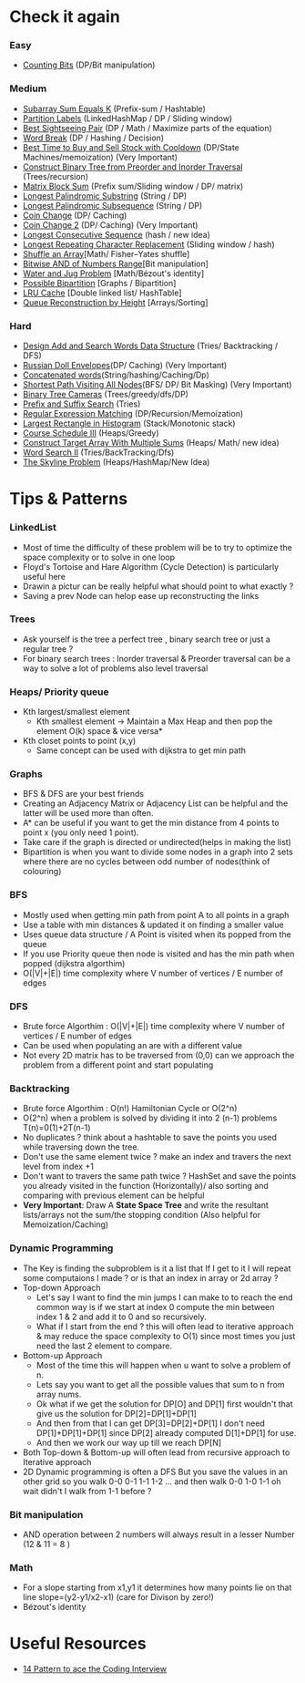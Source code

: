 # Check it again
### Easy
* [Counting Bits](https://github.com/mohamedhossam822/Problem-Solving/tree/main/338-counting-bits) (DP/Bit manipulation)
### Medium
* [Subarray Sum Equals K](https://github.com/mohamedhossam822/Problem-Solving/tree/main/560-subarray-sum-equals-k) (Prefix-sum / Hashtable)
* [Partition Labels](https://github.com/mohamedhossam822/Problem-Solving/tree/main/763-partition-labels) (LinkedHashMap / DP / Sliding window)
* [Best Sightseeing Pair](https://github.com/mohamedhossam822/Problem-Solving/tree/main/1014-best-sightseeing-pair) (DP / Math / Maximize parts of the equation)
* [Word Break](https://github.com/mohamedhossam822/Problem-Solving/tree/main/139-word-break) (DP / Hashing / Decision)
* [Best Time to Buy and Sell Stock with Cooldown](https://github.com/mohamedhossam822/Problem-Solving/tree/main/309-best-time-to-buy-and-sell-stock-with-cooldown) (DP/State Machines/memoization) (Very Important)
* [Construct Binary Tree from Preorder and Inorder Traversal](https://github.com/mohamedhossam822/Problem-Solving/tree/main/105-construct-binary-tree-from-preorder-and-inorder-traversal) (Trees/recursion)
* [Matrix Block Sum](https://github.com/mohamedhossam822/Problem-Solving/tree/main/1314-matrix-block-sum) (Prefix sum/Sliding window / DP/ matrix)
* [Longest Palindromic Substring](https://github.com/mohamedhossam822/Problem-Solving/tree/main/5-longest-palindromic-substring) (String / DP)
* [Longest Palindromic Subsequence](https://github.com/mohamedhossam822/Problem-Solving/tree/main/516-longest-palindromic-subsequence) (String / DP)
* [Coin Change](https://github.com/mohamedhossam822/Problem-Solving/blob/main/322-coin-change/322-coin-change.java) (DP/ Caching)
* [Coin Change 2](https://github.com/mohamedhossam822/Problem-Solving/tree/main/518-coin-change-2) (DP/ Caching) (Very Important)
* [Longest Consecutive Sequence](https://github.com/mohamedhossam822/Problem-Solving/tree/main/128-longest-consecutive-sequence) (hash / new idea)
* [Longest Repeating Character Replacement](https://github.com/mohamedhossam822/Problem-Solving/tree/main/424-longest-repeating-character-replacement) (Sliding window / hash)
* [Shuffle an Array](https://github.com/mohamedhossam822/Problem-Solving/tree/main/384-shuffle-an-array)[Math/ Fisher–Yates shuffle]
* [Bitwise AND of Numbers Range](https://github.com/mohamedhossam822/Problem-Solving/tree/main/201-bitwise-and-of-numbers-range)[Bit manipulation]
* [Water and Jug Problem](https://leetcode.com/problems/water-and-jug-problem/) [Math/Bézout's identity]
* [Possible Bipartition](https://github.com/mohamedhossam822/Problem-Solving/tree/main/886-possible-bipartition) [Graphs / Bipartition]
* [LRU Cache](https://github.com/mohamedhossam822/Problem-Solving/tree/main/146-lru-cache) [Double linked list/ HashTable]
* [Queue Reconstruction by Height](https://github.com/mohamedhossam822/Problem-Solving/tree/main/406-queue-reconstruction-by-height) [Arrays/Sorting]

 ### Hard
* [Design Add and Search Words Data Structure](https://github.com/mohamedhossam822/Problem-Solving/tree/main/211-design-add-and-search-words-data-structure) (Tries/ Backtracking / DFS)
* [Russian Doll Envelopes](https://github.com/mohamedhossam822/Problem-Solving/tree/main/354-russian-doll-envelopes)(DP/ Caching) (Very Important)
* [Concatenated words](https://github.com/mohamedhossam822/Problem-Solving/tree/main/472-concatenated-words)(String/hashing/Caching/Dp)
* [Shortest Path Visiting All Nodes](https://github.com/mohamedhossam822/Problem-Solving/tree/main/847-shortest-path-visiting-all-nodes)(BFS/ DP/ Bit Masking) (Very Important)
* [Binary Tree Cameras](https://github.com/mohamedhossam822/Problem-Solving/tree/main/968-binary-tree-cameras) (Trees/greedy/dfs/DP)
* [Prefix and Suffix Search](https://github.com/mohamedhossam822/Problem-Solving/tree/main/745-prefix-and-suffix-search) (Tries)
* [Regular Expression Matching](https://github.com/mohamedhossam822/Problem-Solving/tree/main/10-regular-expression-matching) (DP/Recursion/Memoization)
* [Largest Rectangle in Histogram](https://github.com/mohamedhossam822/Problem-Solving/tree/main/84-largest-rectangle-in-histogram) (Stack/Monotonic stack)
* [Course Schedule III](https://github.com/mohamedhossam822/Problem-Solving/tree/main/630-course-schedule-iii) (Heaps/Greedy)
* [Construct Target Array With Multiple Sums](https://github.com/mohamedhossam822/Problem-Solving/tree/main/1354-construct-target-array-with-multiple-sums) (Heaps/ Math/ new idea)
* [Word Search II](https://github.com/mohamedhossam822/Problem-Solving/tree/main/212-word-search-ii) (Tries/BackTracking/Dfs)
* [The Skyline Problem](https://github.com/mohamedhossam822/Problem-Solving/tree/main/218-the-skyline-problem) (Heaps/HashMap/New Idea)

# Tips & Patterns
### LinkedList
* Most of time the difficulty of these problem will be to try to optimize the space complexity or to solve in one loop
* Floyd's Tortoise and Hare Algorithm (Cycle Detection) is particularly useful here
* Drawin a pictur can be really helpful what should point to what exactly ? 
* Saving a prev Node can helop ease up reconstructing the links 
### Trees
* Ask yourself is the tree a perfect tree , binary search tree or just a regular tree ?
* For binary search trees : Inorder traversal & Preorder traversal can be a way to solve a lot of problems also level traversal
### Heaps/ Priority queue
* Kth largest/smallest element
   * Kth smallest element -> Maintain a Max Heap and then pop the element O(k) space & vice versa*
* Kth closet points to point (x,y) 
   * Same concept can be used with dijkstra to get min path

### Graphs
* BFS & DFS are your best friends
* Creating an Adjacency Matrix or Adjacency List can be helpful and the latter will be used more than often.
* A* can be useful if you want to get the min distance from 4 points to point x (you only need 1 point).
* Take care if the graph is directed or undirected(helps in making the list)
* Bipartition is when you want to divide some nodes in a graph into 2 sets where there are no cycles between odd number of nodes(think of colouring)
### BFS
* Mostly used when getting min path from point A to all points in a graph
* Use a table with min distances & updated it on finding a smaller value
* Uses queue data structure / A Point is visited when its popped from the queue
* If you use Priority queue then node is visited and has the min path when popped (dijkstra algorthim)
* O(|V|+|E|) time complexity where V number of vertices / E number of edges
### DFS
* Brute force Algorthim : O(|V|+|E|) time complexity where V number of vertices / E number of edges
* Can be used when populating an are with a different value 
* Not every 2D matrix has to be traversed from (0,0) can we approach the problem from a different point and start populating
### Backtracking 
* Brute force Algorthim : O(n!) Hamiltonian Cycle or O(2^n)
* O(2^n) when a problem is solved by dividing it into 2 (n-1) problems T(n)=0(1)+2T(n-1)
* No duplicates ? think about a hashtable to save the points you used while traversing down the tree.
* Don't use the same element twice ? make an index and travers the next level from index +1
* Don't want to travers the same path twice ? HashSet and save the points you already visited in the function (Horizontally)/ also sorting and comparing with previous element can be helpful
* **Very Important**: Draw A **State Space Tree** and write the resultant lists/arrays not the sum/the stopping condition (Also helpful for Memoization/Caching) 
### Dynamic Programming
* The Key is finding the subproblem is it a list that If I get to it I will repeat some computaions I made ? or is that an index in array or 2d array ?
* Top-down Approach
   * Let's say I want to find the min jumps I can make to to reach the end common way is if we start at index 0 compute the min between index 1 & 2 and add it to 0 and so recursively.
   * What if I start from the end ? this will often lead to iterative approach & may reduce the space complexity to O(1) since most times you just need the last 2 element to compare.
* Bottom-up Approach  
   *  Most of the time this will happen when u want to solve a problem of n.
   *  Lets say you want to get all the possible values that sum to n from array nums.
   *  Ok what if we get the solution for DP[O] and DP[1] first wouldn't that give us the solution for DP[2]=DP[1]+DP[1]
   *  And then from that I can get DP[3]=DP[2]+DP[1] I don't need DP[1]+DP[1]+DP[1] since DP[2] already computed D[1]+DP[1] for use.
   *  And then we work our way up till we reach DP[N]
* Both Top-down & Bottom-up will often lead from recursive approach to Iterative approach
* 2D Dynamic programming is often a DFS But you save the values in an other grid so you  walk 0-0 0-1 1-1 1-2 ... and then walk 0-0 1-0 1-1 oh wait didn't I walk from 1-1 before ? 
### Bit manipulation
* AND operation between 2 numbers will always result in a lesser Number (12 & 11 = 8 )
### Math
* For a slope starting from x1,y1 it determines how many points lie on that line slope=(y2-y1/x2-x1) (care for Divison by zero!)
* Bézout's identity

# Useful Resources
* [14 Pattern to ace the Coding Interview](https://hackernoon.com/14-patterns-to-ace-any-coding-interview-question-c5bb3357f6ed)
